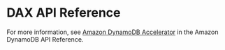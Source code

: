 # DAX API Reference<a name="DAX.api"></a>

For more information, see [Amazon DynamoDB Accelerator](http://docs.aws.amazon.com/amazondynamodb/latest/APIReference/API_Operations_Amazon_DynamoDB_Accelerator.html) in the Amazon DynamoDB API Reference\.